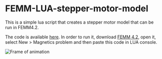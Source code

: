 # FEMM-LUA-stepper-motor-model
This is a simple lua script that creates a stepper motor model that can be run in FEMM4.2.

The code is available [here](https://github.com/SuperrMurlocc/FEMM-LUA-stepper-motor-model/blob/main/motor.lua).
In order to run it, download [FEMM 4.2](https://www.femm.info/wiki/Download), open it, select New > Magnetics problem and then paste this code in LUA console.

![Frame of animation](https://github.com/SuperrMurlocc/FEMM-LUA-stepper-motor-model/blob/main/slow.gif "Motor model")
